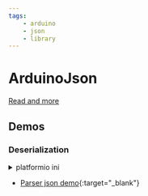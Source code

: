 ```yaml
---
tags:
    - arduino
    - json
    - library
---
```


# ArduinoJson

[Read and more](https://arduinojson.org/)

## Demos
### Deserialization

<details>
    <summary>platformio ini</summary>
    Using ESP32 hardware 

```ini
[env:seeed_xiao]
platform = espressif32
platform_packages=
  framework-arduinoespressif32 @ https://github.com/espressif/arduino-esp32.git#3.0.3
  framework-arduinoespressif32-libs @ https://github.com/espressif/arduino-esp32/releases/download/3.0.3/esp32-arduino-libs-3.0.3.zip

board = seeed_xiao_esp32s3
framework = arduino
upload_port = /dev/ttyACM0
monitor_speed = 115200

lib_deps =
    bblanchon/ArduinoJson
```
</details>




- [Parser json demo](https://arduinojson.org/v7/example/parser/){:target="_blank"}